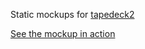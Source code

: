 Static mockups for [tapedeck2](https://github.com/jrnewton/tapedeck2)

[See the mockup in action](https://jrnewton.github.io/tapedeck2-mockups/)
